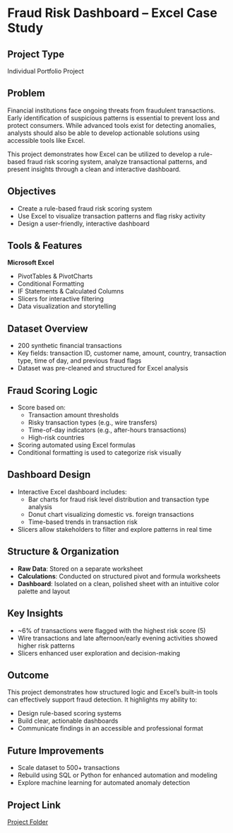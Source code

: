 # Fraud Risk Dashboard – Excel Case Study

## Project Type
Individual Portfolio Project

## Problem
Financial institutions face ongoing threats from fraudulent transactions. Early identification of suspicious patterns is essential to prevent loss and protect consumers. While advanced tools exist for detecting anomalies, analysts should also be able to develop actionable solutions using accessible tools like Excel.

This project demonstrates how Excel can be utilized to develop a rule-based fraud risk scoring system, analyze transactional patterns, and present insights through a clean and interactive dashboard.

## Objectives
- Create a rule-based fraud risk scoring system
- Use Excel to visualize transaction patterns and flag risky activity
- Design a user-friendly, interactive dashboard

## Tools & Features
**Microsoft Excel**
- PivotTables & PivotCharts  
- Conditional Formatting  
- IF Statements & Calculated Columns  
- Slicers for interactive filtering  
- Data visualization and storytelling  

## Dataset Overview
- 200 synthetic financial transactions
- Key fields: transaction ID, customer name, amount, country, transaction type, time of day, and previous fraud flags
- Dataset was pre-cleaned and structured for Excel analysis

## Fraud Scoring Logic
- Score based on:
  - Transaction amount thresholds
  - Risky transaction types (e.g., wire transfers)
  - Time-of-day indicators (e.g., after-hours transactions)
  - High-risk countries
- Scoring automated using Excel formulas
- Conditional formatting is used to categorize risk visually

## Dashboard Design
- Interactive Excel dashboard includes:
  - Bar charts for fraud risk level distribution and transaction type analysis
  - Donut chart visualizing domestic vs. foreign transactions
  - Time-based trends in transaction risk
- Slicers allow stakeholders to filter and explore patterns in real time

## Structure & Organization
- **Raw Data**: Stored on a separate worksheet  
- **Calculations**: Conducted on structured pivot and formula worksheets  
- **Dashboard**: Isolated on a clean, polished sheet with an intuitive color palette and layout

## Key Insights
- ~6% of transactions were flagged with the highest risk score (5)
- Wire transactions and late afternoon/early evening activities showed higher risk patterns
- Slicers enhanced user exploration and decision-making

## Outcome
This project demonstrates how structured logic and Excel’s built-in tools can effectively support fraud detection. It highlights my ability to:
- Design rule-based scoring systems
- Build clear, actionable dashboards
- Communicate findings in an accessible and professional format

## Future Improvements
- Scale dataset to 500+ transactions
- Rebuild using SQL or Python for enhanced automation and modeling
- Explore machine learning for automated anomaly detection

## Project Link
[Project Folder](https://github.com/srdodson22/Fraud_Risk_Dashboard/excel_fraud_project)
